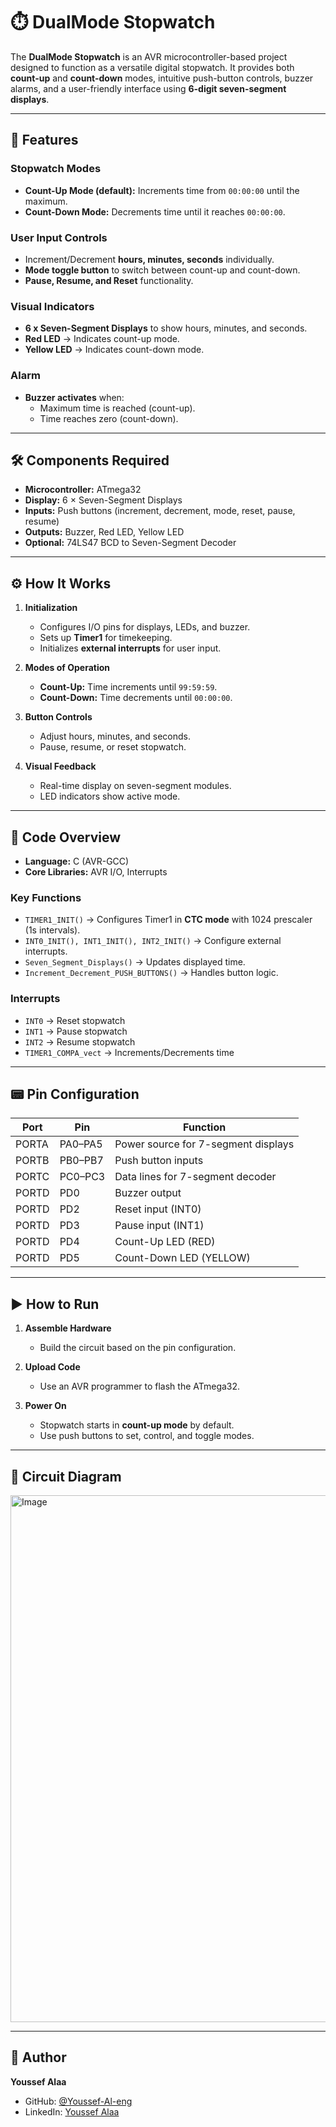 # ⏱️ DualMode Stopwatch

The **DualMode Stopwatch** is an AVR microcontroller-based project designed to function as a versatile digital stopwatch. It provides both **count-up** and **count-down** modes, intuitive push-button controls, buzzer alarms, and a user-friendly interface using **6-digit seven-segment displays**.  

---

## 🚀 Features

### Stopwatch Modes
- **Count-Up Mode (default):** Increments time from `00:00:00` until the maximum.
- **Count-Down Mode:** Decrements time until it reaches `00:00:00`.

### User Input Controls
- Increment/Decrement **hours, minutes, seconds** individually.  
- **Mode toggle button** to switch between count-up and count-down.  
- **Pause, Resume, and Reset** functionality.  

### Visual Indicators
- **6 x Seven-Segment Displays** to show hours, minutes, and seconds.  
- **Red LED** → Indicates count-up mode.  
- **Yellow LED** → Indicates count-down mode.  

### Alarm
- **Buzzer activates** when:
  - Maximum time is reached (count-up).
  - Time reaches zero (count-down).  

---

## 🛠️ Components Required

- **Microcontroller:** ATmega32  
- **Display:** 6 × Seven-Segment Displays  
- **Inputs:** Push buttons (increment, decrement, mode, reset, pause, resume)  
- **Outputs:** Buzzer, Red LED, Yellow LED  
- **Optional:** 74LS47 BCD to Seven-Segment Decoder  

---

## ⚙️ How It Works

1. **Initialization**
   - Configures I/O pins for displays, LEDs, and buzzer.  
   - Sets up **Timer1** for timekeeping.  
   - Initializes **external interrupts** for user input.  

2. **Modes of Operation**
   - **Count-Up:** Time increments until `99:59:59`.  
   - **Count-Down:** Time decrements until `00:00:00`.  

3. **Button Controls**
   - Adjust hours, minutes, and seconds.  
   - Pause, resume, or reset stopwatch.  

4. **Visual Feedback**
   - Real-time display on seven-segment modules.  
   - LED indicators show active mode.  

---

## 🧩 Code Overview

- **Language:** C (AVR-GCC)  
- **Core Libraries:** AVR I/O, Interrupts  

### Key Functions
- `TIMER1_INIT()` → Configures Timer1 in **CTC mode** with 1024 prescaler (1s intervals).  
- `INT0_INIT(), INT1_INIT(), INT2_INIT()` → Configure external interrupts.  
- `Seven_Segment_Displays()` → Updates displayed time.  
- `Increment_Decrement_PUSH_BUTTONS()` → Handles button logic.  

### Interrupts
- `INT0` → Reset stopwatch  
- `INT1` → Pause stopwatch  
- `INT2` → Resume stopwatch  
- `TIMER1_COMPA_vect` → Increments/Decrements time  

---

## 📟 Pin Configuration

| Port   | Pin   | Function                        |
|--------|-------|---------------------------------|
| PORTA  | PA0–PA5 | Power source for 7-segment displays |
| PORTB  | PB0–PB7 | Push button inputs             |
| PORTC  | PC0–PC3 | Data lines for 7-segment decoder |
| PORTD  | PD0   | Buzzer output                   |
| PORTD  | PD2   | Reset input (INT0)              |
| PORTD  | PD3   | Pause input (INT1)              |
| PORTD  | PD4   | Count-Up LED (RED)              |
| PORTD  | PD5   | Count-Down LED (YELLOW)         |

---

## ▶️ How to Run

1. **Assemble Hardware**
   - Build the circuit based on the pin configuration.  

2. **Upload Code**
   - Use an AVR programmer to flash the ATmega32.  

3. **Power On**
   - Stopwatch starts in **count-up mode** by default.  
   - Use push buttons to set, control, and toggle modes.  

---

## 📐 Circuit Diagram
<img width="1367" height="843" alt="Image" src="https://github.com/user-attachments/assets/cb05e4c6-1a82-4b63-9a9e-ccb372b3b849" />

---

## 👤 Author
**Youssef Alaa**  
- GitHub: [@Youssef-Al-eng](https://github.com/Youssef-Al-eng)  
- LinkedIn: [Youssef Alaa](https://www.linkedin.com/in/youssef-alaa-1b9580332/)  


